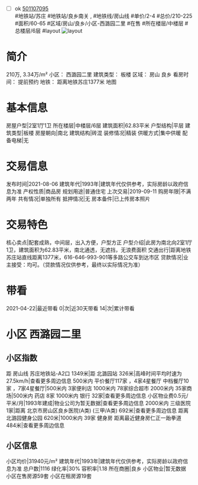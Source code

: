 - [ ] ok [501107095](https://bj.5i5j.com/ershoufang/501107095.html)  
 #地铁站/苏庄 #地铁站/良乡南关 ,  #地铁线/房山线
#单价/2-4 #总价/210-225 #面积/60-65   #区域/房山/良乡/小区-西潞园二里 #在售 #所在楼层/中楼层 #总楼层/6层 #layout 
![layout](http://image2a.5i5j.com/bdir/layout/355225.jpg_P5.jpg) 
# 简介 
 210万,  3.34万/m² 
小区： 西潞园二里
建筑类型： 板楼
区域： 房山 良乡
看房时间： 提前预约
地铁： 距离地铁苏庄1377米 地图
# 基本信息 
 房屋户型|2室1厅1卫
所在楼层|中楼层/6层
建筑面积|62.83平米
户型结构|平层
建筑类型|板楼
房屋朝向|南北
建筑结构|砖混
装修情况|精装
供暖方式|集中供暖
配备电梯|无
# 交易信息 
 发布时间|2021-08-06
建筑年代|1993年|建筑年代仅供参考，实际房龄以政府信息为准
产权性质|商品房
规划用途|普通住宅
上次交易|2019-09-11
购房年限|不满两年
共有情况|单独所有
抵押情况|无
房本备件|已上传房本照片
# 交易特色 
 核心卖点|配套成熟，中间层，出入方便，户型方正
户型介绍|此房为南北向2室1厅1卫，建筑面积为62.83平米，南北通透，无遮挡，无浪费面积
交通出行|距离地铁苏庄站直线距离1377米，616-646-993-901等多路公交车到达市区
贷款情况|业主接受：均可。（贷款情况仅供参考，最终以实际情况为准）
# 带看 
 2021-04-22|最近带看	 0|次|近30天带看	 14|次|累计带看
# 小区 西潞园二里
## 小区指数 
 距 房山线 苏庄地铁站-A2口 1349米|距 北潞园站 326米|高峰时间平均时速为27.5km/h|查看更多周边信息
500米内 平价餐厅117家 ，4家4星餐厅
中档餐厅10家 ，7家4星餐厅|500米内 3家便利店
1000米内 78家综合超市
2000米内 35家商场|500米内 药店 8家
1000米内 银行 32家|查看更多周边信息
小区物业费0.5元/平米/月|1993年建成|物业公司为暂无数据|查看更多周边信息
2000米内 三级医院 1家|距离 北京市房山区良乡医院(A类) (三甲/A类) 692米|查看更多周边信息
距离 北潞园健身公园 620米|1000米内 39家 健身房
距离最近健身房仁正一跆拳道 484米|查看更多周边信息
## 小区信息 
 小区均价|31940元/m²
建筑年代|1993年|建筑年代仅供参考，实际房龄以政府信息为准
总户数|1116
绿化率|30%
容积率|1.18
所在商圈|良乡
小区物业|暂无数据
小区在售房源59套
小区在租房源19套
